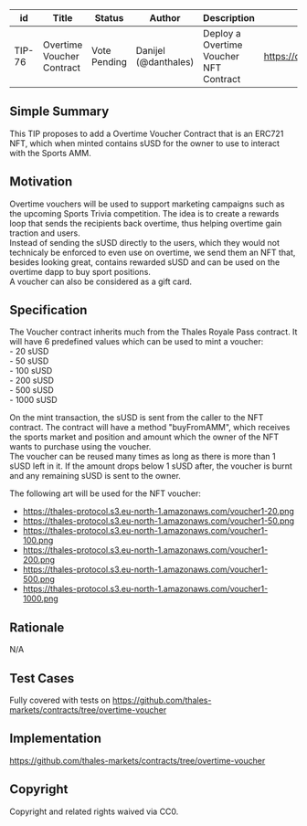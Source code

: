 | id | Title | Status | Author | Description | Discussions to | Created |
| ----------- | ----------- | ----------- | ----------- | ----------- | ----------- | ----------- |
| TIP-76 | Overtime Voucher Contract | Vote Pending | Danijel (@danthales) | Deploy a Overtime Voucher NFT Contract | https://discord.gg/8bzFdpGTrp  | 2022-08-18
 
## Simple Summary
 
This TIP proposes to add a Overtime Voucher Contract that is an ERC721 NFT, which when minted contains sUSD for the owner to use to interact with the Sports AMM. 

## Motivation

Overtime vouchers will be used to support marketing campaigns such as the upcoming Sports Trivia competition. The idea is to create a rewards loop that sends the recipients back overtime, thus helping overtime gain traction and users.  
Instead of sending the sUSD directly to the users, which they would not technicaly be enforced to even use on overtime, we send them an NFT that, besides looking great, contains rewarded sUSD and can be used on the overtime dapp to buy sport positions.  
A voucher can also be considered as a gift card.    
 
## Specification
 
The Voucher contract inherits much from the Thales Royale Pass contract. It will have 6 predefined values which can be used to mint a voucher:  
    - 20 sUSD  
    - 50 sUSD  
    - 100 sUSD  
    - 200 sUSD  
    - 500 sUSD  
    - 1000 sUSD 
    
On the mint transaction, the sUSD is sent from the caller to the NFT contract. The contract will have a method "buyFromAMM", which receives the sports market and position and amount which the owner of the NFT wants to purchase using the voucher.  
The voucher can be reused many times as long as there is more than 1 sUSD left in it. If the amount drops below 1 sUSD after, the voucher is burnt and any remaining sUSD is sent to the owner.  

The following art will be used for the NFT voucher:  
- https://thales-protocol.s3.eu-north-1.amazonaws.com/voucher1-20.png  
- https://thales-protocol.s3.eu-north-1.amazonaws.com/voucher1-50.png  
- https://thales-protocol.s3.eu-north-1.amazonaws.com/voucher1-100.png  
- https://thales-protocol.s3.eu-north-1.amazonaws.com/voucher1-200.png  
- https://thales-protocol.s3.eu-north-1.amazonaws.com/voucher1-500.png  
- https://thales-protocol.s3.eu-north-1.amazonaws.com/voucher1-1000.png   
     
## Rationale
N/A
## Test Cases
Fully covered with tests on https://github.com/thales-markets/contracts/tree/overtime-voucher
## Implementation
https://github.com/thales-markets/contracts/tree/overtime-voucher
## Copyright
Copyright and related rights waived via CC0.
